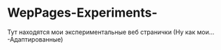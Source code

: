 # WepPages-Experiments-
Тут находятся мои экспериментальные веб странички (Ну как мои... -Адаптированные)
